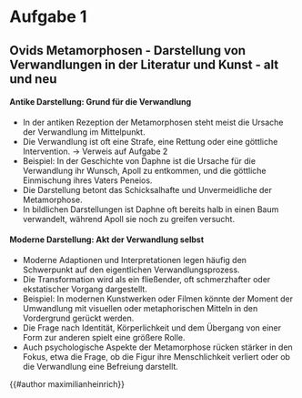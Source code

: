 # Aufgabe 1

## Ovids Metamorphosen - Darstellung von Verwandlungen in der Literatur und Kunst - alt und neu

#### Antike Darstellung: Grund für die Verwandlung
- In der antiken Rezeption der Metamorphosen steht meist die Ursache der Verwandlung im Mittelpunkt.  
- Die Verwandlung ist oft eine Strafe, eine Rettung oder eine göttliche Intervention. -> Verweis auf Aufgabe 2
- Beispiel: In der Geschichte von Daphne ist die Ursache für die Verwandlung ihr Wunsch, Apoll zu entkommen, und die göttliche Einmischung ihres Vaters Peneios.  
- Die Darstellung betont das Schicksalhafte und Unvermeidliche der Metamorphose.  
- In bildlichen Darstellungen ist Daphne oft bereits halb in einen Baum verwandelt, während Apoll sie noch zu greifen versucht.  

#### Moderne Darstellung: Akt der Verwandlung selbst  
- Moderne Adaptionen und Interpretationen legen häufig den Schwerpunkt auf den eigentlichen Verwandlungsprozess.  
- Die Transformation wird als ein fließender, oft schmerzhafter oder ekstatischer Vorgang dargestellt.  
- Beispiel: In modernen Kunstwerken oder Filmen könnte der Moment der Umwandlung mit visuellen oder metaphorischen Mitteln in den Vordergrund gerückt werden.  
- Die Frage nach Identität, Körperlichkeit und dem Übergang von einer Form zur anderen spielt eine größere Rolle.  
- Auch psychologische Aspekte der Metamorphose rücken stärker in den Fokus, etwa die Frage, ob die Figur ihre Menschlichkeit verliert oder ob die Verwandlung eine Befreiung darstellt.

{{#author maximilianheinrich}}

